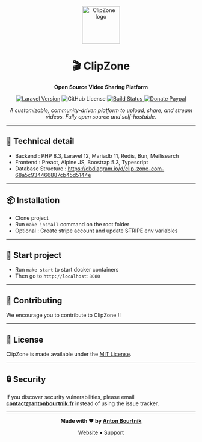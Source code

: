 <div align="center">

<img src="https://www.clip-zone.com/images/logo.png" alt="ClipZone logo" height="100">

# 🎬 ClipZone

**Open Source Video Sharing Platform**

[![Laravel Version](https://img.shields.io/badge/Laravel-12.0+-FF2D20?style=flat&logo=laravel)](https://laravel.com)
![GitHub License](https://img.shields.io/github/license/abourtnik/clip-zone)
<a href="https://github.com/abourtnik/clip-zone/actions">
<img src="https://github.com/abourtnik/clip-zone/actions/workflows/CI-CD.yml/badge.svg" alt="Build Status">
</a>
<a href="https://www.paypal.com/donate/?hosted_button_id=P4KH8VMKM6XMJ">
<img src="https://img.shields.io/badge/Donate-blue?logo=paypal" alt="Donate Paypal">
</a>

*A customizable, community-driven platform to upload, share, and stream videos. Fully open source and self-hostable.*

</div>

---

## 🔧 Technical detail

- Backend : PHP 8.3, Laravel 12, Mariadb 11, Redis, Bun, Meilisearch
- Frontend : Preact, Alpine JS, Boostrap 5.3, Typescript
- Database Structure : https://dbdiagram.io/d/clip-zone-com-68a5c934466887cb45d5144e

---

## 📦 Installation

- Clone project
- Run `make install` command on the root folder
- Optional : Create stripe account and update STRIPE env variables

---

## 🚀 Start project
- Run `make start` to start docker containers
- Then go to `http://localhost:8080`

---

## 🤝 Contributing

We encourage you to contribute to ClipZone !!

---

## 📜 License
ClipZone is made available under the [MIT License](http://www.opensource.org/licenses/mit-license.php).

---

## 🔒 Security

If you discover security vulnerabilities, please email **contact@antonbourtnik.fr** instead of using the issue tracker.

---

<div align="center">

**Made with ❤️ by [Anton Bourtnik](https://github.com/abourtnik)**

[Website](https://www.antonbourtnik.fr) • [Support](mailto:contact@antonbourtnik.fr)
</div>
